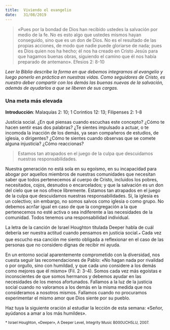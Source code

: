 ```yaml
---
title:  Viviendo el evangelio 
date:   31/08/2019
---
```


> «Pues por la bondad de Dios han recibido ustedes la salvación por medio de la fe. No es esto algo que ustedes mismos hayan conseguido, sino que es un don de Dios. No es el resultado de las propias acciones, de modo que nadie puede gloriarse de nada; pues es Dios quien nos ha hecho; él nos ha creado en Cristo Jesús para que hagamos buenas obras, siguiendo el camino que él nos había preparado de antemano». Efesios 2: 8-10 

*Leer la Biblia describe la forma en que debemos integrarnos al evangelio y luego ponerlo en práctica en nuestras vidas. Como seguidores de Cristo, es nuestro deber compartir con los demás las buenas nuevas de la salvación, además de ayudarlos a que se liberen de sus cargas.*

### Una meta más elevada 

**Introducción**: Malaquías 2: 10; 1 Corintios 12: 13; Filipenses 2: 1-8 

Justicia social. ¿En qué piensas cuando escuchas este concepto? ¿Cómo te hacen sentir esas dos palabras? ¿Te sientes impulsado a actuar, o te incomoda la inacción de los demás, ya sean compañeros de estudios, de iglesia, o dirigentes? ¿Cómo te sientes cuando observas que se comete alguna injusticia? ¿Cómo reaccionas? 

> Estamos tan atrapados en el juego de la culpa que descuidamos nuestras responsabilidades. 

Nuestra generación no está sola en su egoísmo, en su incapacidad para abogar por aquellos miembros de nuestras comunidades que necesitan saber que todos pertenecemos al cuerpo de Cristo, incluidos los pobres, necesitados, cojos, desnudos o encarcelados; y que la salvación es un don del cielo que se nos ofrece libremente. Estamos tan atrapados en el juego de la culpa que descuidamos nuestras responsabilidades. Sí, la iglesia es un colectivo; sin embargo, no somos salvos como iglesia o como grupo. No debemos acn1ar igual en caso de que la congregación a la que pertenecemos no esté activa o sea indiferente a las necesidades de la comunidad. Todos tenemos una responsabilidad individual.

La letra de la canción de Israel Houghton titulada Deeper habla de cuál debería ser nuestra actitud cuando pensamos en justicia social.<sub>*</sub> Cada vez que escucho esa canción me siento obligada a reflexionar en el caso de las personas que no considero dignas de recibir mi ayuda. 

En un entorno social aparentemente comprometido con la diversidad, nos cuesta seguir las recomendaciones de Pablo: «No hagan nada por rivalidad o por orgullo, sino con humildad, y que cada uno considere a los demás como mejores que él mismo» (Fil. 2: 3-4). Somos cada vez más egoístas e inconscientes de que somos hermanos y debemos ayudar en las necesidades de los menos afortunados. Fallamos a la luz de la justicia social cuando no valoramos a los demás en la misma medida que nos consideramos a nosotros mismos. Fallamos cuando no procuramos experimentar el mismo amor que Dios siente por su pueblo. 

Haz tuya la siguiente oración al estudiar la lección de esta semana: «Señor, ayúdanos a amar a los más humildes». 

<sub>* Israel Houghton, «Deeper», A Deeper Level, Integrity Music B000UCH5LU, 2007.<sub>